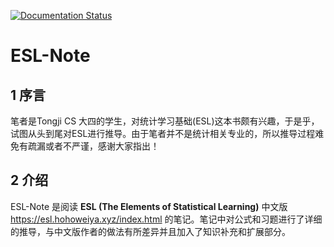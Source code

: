 [![Documentation Status](https://readthedocs.org/projects/esl-note/badge/?version=latest)](https://esl-note.readthedocs.io/zh/latest/?badge=latest)

# ESL-Note

## 1 序言

笔者是Tongji CS 大四的学生，对统计学习基础(ESL)这本书颇有兴趣，于是乎，试图从头到尾对ESL进行推导。由于笔者并不是统计相关专业的，所以推导过程难免有疏漏或者不严谨，感谢大家指出！

## 2 介绍

ESL-Note 是阅读 **ESL (The Elements of Statistical Learning)** 中文版 https://esl.hohoweiya.xyz/index.html 的笔记。笔记中对公式和习题进行了详细的推导，与中文版作者的做法有所差异并且加入了知识补充和扩展部分。